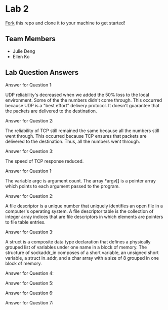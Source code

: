 # Lab 2
[Fork](https://docs.github.com/en/get-started/quickstart/fork-a-repo) this repo and clone it to your machine to get started!

## Team Members
- Julie Deng
- Ellen Ko

## Lab Question Answers

Answer for Question 1: 

UDP reliability's decreased when we added the 50% loss to the local environment. Some of the the numbers didn't come through. 
This occurred because UDP is a "best effort" delivery protocol. It doesn't guarantee that the packets are delivered to the
destination.

Answer for Question 2:

The reliability of TCP still remained the same because all the numbers still went through. This occurred because TCP ensures
that packets are delivered to the destination. Thus, all the numbers went through.

Answer for Question 3:

The speed of TCP response reduced.


Answer for Question 1:

The variable argc is argument count. The array *argv[] is a pointer array which points to each argument passed to the program.

Answer for Question 2:

A file descriptor is a unique number that uniquely identifies an open file in a computer's operating system. A file descriptor
table is the collection of integer array indices that are file descriptors in which elements are pointers to file table entries.

Answer for Question 3:

A struct is a composite data type declaration that defines a physically grouped list of variables under one name in a block of memory.
The structure of sockaddr_in composes of a short variable, an unsigned short variable, a struct in_addr, and a char array with a size of 8
grouped in one block of memory.

Answer for Question 4:



Answer for Question 5: 



Answer for Question 6:



Answer for Question 7:



